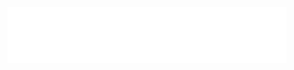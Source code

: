 <div style="width: 100%; overflow: hidden;">
  <img src="hi.svg" style="width: 100%; height: 100px;" alt="Click to see the source">
</div>

